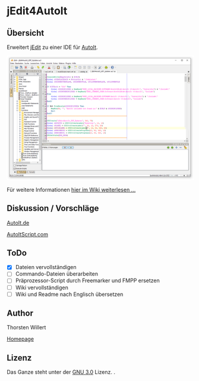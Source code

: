 # jEdit4AutoIt

## Übersicht
Erweitert [jEdit](http://www.jedit.org/) zu einer IDE für [AutoIt](http://www.autoitscript.com).

![jEdit4AutoIt](images/jEdit4AutoIt.png)

Für weitere Informationen [hier im Wiki weiterlesen ...](https://github.com/THWillert/jEdit4AutoIt/wiki)

## Diskussion / Vorschläge

[AutoIt.de](https://autoit.de/thread/3362-jedit-f%C3%BCr-autoit/)

[AutoItScript.com](https://www.autoitscript.com/forum/topic/92418-jedit4autoit/)

## ToDo
- [X] Dateien vervollständigen
- [ ] Commando-Dateien überarbeiten
- [ ] Präprozessor-Script durch Freemarker und FMPP ersetzen
- [ ] Wiki vervollständigen
- [ ] Wiki und Readme nach Englisch übersetzen

## Author
Thorsten Willert

[Homepage](http://www.thorsten-willert.de/)

## Lizenz
Das Ganze steht unter der [GNU 3.0](https://github.com/THWillert/jEdit4AutoIt/blob/master/LICENSE) Lizenz.
.
